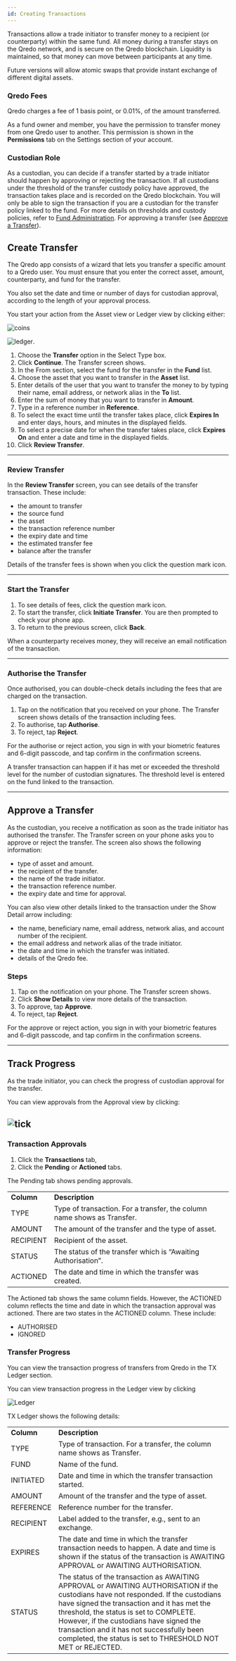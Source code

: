 ```yaml
---
id: Creating Transactions
---
```


Transactions allow a trade initiator to transfer money to a recipient (or counterparty) within the same fund. All money during a transfer
stays on the Qredo network, and is secure on the Qredo blockchain. Liquidity is maintained, so that money can move between participants at any time.

Future versions will allow atomic swaps that provide instant exchange of different digital assets.

### Qredo Fees

Qredo charges a fee of 1 basis point, or 0.01%, of the amount transferred.

As a fund owner and member, you have the permission to transfer money from one Qredo user to another. This permission is shown in the **Permissions** tab on the Settings section of your account.

### Custodian Role

As a custodian, you can decide if a transfer started by a trade initiator should happen by approving or rejecting the transaction. If all custodians under the threshold of the transfer custody policy have approved, the transaction takes place and is recorded on the Qredo blockchain. You will only be able to sign the transaction if you are a custodian for the transfer policy linked to the fund. For more details on thresholds and custody policies, refer to [Fund Administration](/docs/Fund%20Administration).
For approving a transfer (see [Approve a Transfer](#approve-a-transfer)).

Create Transfer
---------------

The Qredo app consists of a wizard that lets you transfer a specific amount to a Qredo user. You must ensure that you enter the correct asset, amount, counterparty, and fund for the transfer.

You also set the date and time or number of days for custodian approval, according to the length of your approval process.

You start your action from the Asset view or Ledger view by clicking either:

![coins](/doc-images/coins.png)

![ledger](/doc-images/ledger.png).

1. Choose the **Transfer** option in the Select Type box.
2. Click **Continue**. The Transfer screen shows.
3. In the From section, select the fund for the transfer in the **Fund** list.
4.  Choose the asset that you want to transfer in the **Asset** list.
5.  Enter details of the user that you want to transfer the money to by typing their name, email address, or network alias in the **To** list.
6.  Enter the sum of money that you want to transfer in **Amount**.
7.  Type in a reference number in **Reference**.
8.  To select the exact time until the transfer takes place, click **Expires In** and enter days, hours, and minutes in the displayed fields.
9.  To select a precise date for when the transfer takes place, click **Expires On** and enter a date and time in the displayed fields.
10.  Click **Review Transfer**.

---

### Review Transfer

In the **Review Transfer** screen, you can see details of the transfer transaction. These include:

*   the amount to transfer
*   the source fund
*   the asset
*   the transaction reference number
*   the expiry date and time
*   the estimated transfer fee
*   balance after the transfer

Details of the transfer fees is shown when you click the question mark icon.

---

### Start the Transfer

1. To see details of fees, click the question mark icon.
2. To start the transfer, click **Initiate Transfer**. You are then prompted to check your phone app.
3. To return to the previous screen, click **Back**.

When a counterparty receives money, they will receive an email notification of the transaction.

---

### Authorise the Transfer

Once authorised, you can double-check details including the fees that are charged on the transaction.

1.  Tap on the notification that you received on your phone. The Transfer screen shows details of the transaction including fees.
2.  To authorise, tap **Authorise**.
3.  To reject, tap **Reject**.

For the authorise or reject action, you sign in with your biometric features and 6-digit passcode, and tap confirm in the confirmation screens.

A transfer transaction can happen if it has met or exceeded the threshold level for the number of custodian signatures. The threshold level is entered on the fund linked to the transaction.

---

Approve a Transfer
------------------

As the custodian, you receive a notification as soon as the trade initiator has authorised the transfer. The Transfer screen on your phone asks you to approve or reject the transfer. The screen also shows the following information:

*   type of asset and amount.
*   the recipient of the transfer.
*   the name of the trade initiator.
*   the transaction reference number.
*   the expiry date and time for approval.

You can also view other details linked to the transaction under the Show Detail arrow including:

*   the name, beneficiary name, email address, network alias, and account number of the recipient.
*   the email address and network alias of the trade initiator.
*   the date and time in which the transfer was initiated.
*   details of the Qredo fee.

### Steps

1.  Tap on the notification on your phone. The Transfer screen shows.
2.  Click **Show Details** to view more details of the transaction.
3.  To approve, tap **Approve**.
4.  To reject, tap **Reject**.

For the approve or reject action, you sign in with your biometric features and 6-digit passcode, and tap confirm in the confirmation screens.

---

Track Progress
--------------

As the trade initiator, you can check the progress of custodian approval for the transfer.

You can view approvals from the Approval view by clicking:

![tick](/doc-images/tick.png)
---

### Transaction Approvals

1.  Click the **Transactions** tab,
2.  Click the **Pending** or **Actioned** tabs.

The Pending tab shows pending approvals.

|     |     |
| --- | --- |
| **Column** | **Description** |
| TYPE | Type of transaction. For a transfer, the column name shows as Transfer. |
| AMOUNT | The amount of the transfer and the type of asset. |
| RECIPIENT | Recipient of the asset. |
| STATUS | The status of the transfer which is “Awaiting Authorisation”. |
| ACTIONED | The date and time in which the transfer was created. |


The Actioned tab shows the same column fields. However, the ACTIONED column reflects the time and date in which the transaction approval was actioned. There are two states in the ACTIONED column. These include:

*   AUTHORISED
*   IGNORED

### Transfer Progress

You can view the transaction progress of transfers from Qredo in the TX Ledger section.

You can view transaction progress in the Ledger view by clicking

![Ledger](/doc-images/ledger.png) 

TX Ledger shows the following details:

|     |     |
| --- | --- |
| **Column** | **Description** |
| TYPE | Type of transaction. For a transfer, the column name shows as Transfer. |
| FUND | Name of the fund. |
| INITIATED | Date and time in which the transfer transaction started. |
| AMOUNT | Amount of the transfer and the type of asset. |
| REFERENCE | Reference number for the transfer. |
| RECIPIENT | Label added to the transfer, e.g., sent to an exchange. |
| EXPIRES | The date and time in which the transfer transaction needs to happen. A date and time is shown if the status of the transaction is AWAITING APPROVAL or AWAITING AUTHORISATION. |
| STATUS | The status of the transaction as AWAITING APPROVAL or AWAITING AUTHORISATION if the custodians have not responded. If the custodians have signed the transaction and it has met the threshold, the status is set to COMPLETE. However, if the custodians have signed the transaction and it has not successfully been completed, the status is set to THRESHOLD NOT MET or REJECTED. |
